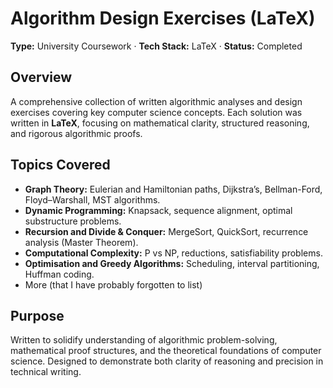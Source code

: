 # **Algorithm Design Exercises (LaTeX)**

**Type:** University Coursework · **Tech Stack:** LaTeX · **Status:** Completed

## **Overview**

A comprehensive collection of written algorithmic analyses and design exercises covering key computer science concepts. Each solution was written in **LaTeX**, focusing on mathematical clarity, structured reasoning, and rigorous algorithmic proofs.

## **Topics Covered**

* **Graph Theory:** Eulerian and Hamiltonian paths, Dijkstra’s, Bellman-Ford, Floyd–Warshall, MST algorithms.
* **Dynamic Programming:** Knapsack, sequence alignment, optimal substructure problems.
* **Recursion and Divide & Conquer:** MergeSort, QuickSort, recurrence analysis (Master Theorem).
* **Computational Complexity:** P vs NP, reductions, satisfiability problems.
* **Optimisation and Greedy Algorithms:** Scheduling, interval partitioning, Huffman coding.
* More (that I have probably forgotten to list)

## **Purpose**

Written to solidify understanding of algorithmic problem-solving, mathematical proof structures, and the theoretical foundations of computer science. Designed to demonstrate both clarity of reasoning and precision in technical writing.
